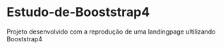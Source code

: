 # Estudo-de-Booststrap4
 Projeto desenvolvido com a reprodução de uma landingpage ultilizando Booststrap4
